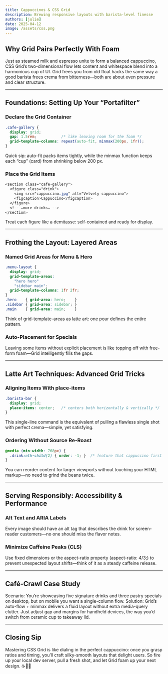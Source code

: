 ```yaml
---
title: Cappuccinos & CSS Grid
description: Brewing responsive layouts with barista-level finesse
authors: [julie]
date: 2025-04-12
image: /assets/css.png
---
```


## **Why Grid Pairs Perfectly With Foam**

Just as steamed milk and espresso unite to form a balanced cappuccino, CSS Grid’s two-dimensional flow lets content and whitespace blend into a harmonious cup of UI. Grid frees you from old float hacks the same way a good barista frees crema from bitterness—both are about even pressure and clear structure.

---

## **Foundations: Setting Up Your “Portafilter”**

### Declare the Grid Container

```css
.cafe-gallery {
  display: grid;
  gap: 1.5rem;           /* like leaving room for the foam */
  grid-template-columns: repeat(auto-fit, minmax(200px, 1fr));
}
```

Quick sip: auto-fit packs items tightly, while the minmax function keeps each “cup” (card) from shrinking below 200 px.

### Place the Grid Items

```css
<section class="cafe-gallery">
  <figure class="drink">
    <img src="cappuccino.jpg" alt="Velvety cappuccino">
    <figcaption>Cappuccino</figcaption>
  </figure>
  <!-- …more drinks… -->
</section>
```

Treat each figure like a demitasse: self-contained and ready for display.

---

## **Frothing the Layout: Layered Areas**

### Named Grid Areas for Menu & Hero

```css
.menu-layout {
  display: grid;
  grid-template-areas:
    "hero hero"
    "sidebar main";
  grid-template-columns: 1fr 2fr;
}
.hero    { grid-area: hero;    }
.sidebar { grid-area: sidebar; }
.main    { grid-area: main;    }
```

Think of grid-template-areas as latte art: one pour defines the entire pattern.

### Auto-Placement for Specials

Leaving some items without explicit placement is like topping off with free-form foam—Grid intelligently fills the gaps.

---

## **Latte Art Techniques: Advanced Grid Tricks**

### Aligning Items With place-items

```css
.barista-bar {
  display: grid;
  place-items: center;   /* centers both horizontally & vertically */
}
```

This single-line command is the equivalent of pulling a flawless single shot with perfect crema—simple, yet satisfying.

### Ordering Without Source Re-Roast

```css
@media (min-width: 768px) {
  .drink:nth-child(2) { order: -1; }  /* feature that cappuccino first on larger screens */
}
```

You can reorder content for larger viewports without touching your HTML markup—no need to grind the beans twice.

---

## **Serving Responsibly: Accessibility & Performance**

### Alt Text and ARIA Labels

Every image should have an alt tag that describes the drink for screen-reader customers—no one should miss the flavor notes.

### Minimize Caffeine Peaks (CLS)

Use fixed dimensions or the aspect-ratio property (aspect-ratio: 4/3;) to prevent unexpected layout shifts—think of it as a steady caffeine release.

---

## **Café-Crawl Case Study**

Scenario: You’re showcasing five signature drinks and three pastry specials on desktop, but on mobile you want a single-column flow.
Solution: Grid’s auto-flow + minmax delivers a fluid layout without extra media-query clutter. Just adjust gap and margins for handheld devices, the way you’d switch from ceramic cup to takeaway lid.

---

## **Closing Sip**

Mastering CSS Grid is like dialing in the perfect cappuccino: once you grasp ratios and timing, you’ll craft silky-smooth layouts that delight users. So fire up your local dev server, pull a fresh shot, and let Grid foam up your next design. ☕️👩‍💻
